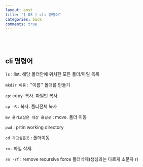 ```yaml
---
layout: post
title: "[ OS ] cli 명령어"
categories: back
comments: true
---
```


<br>

<Br>

## cli 명령어

`ls` : list. 해당 폴더안에 위치한 모든 폴더/파일 목록

`mkdir 이름` : ''이름'' 폴더를 만들기

`cp`: copy. 복사. 파일만 복사

`cp -R` : 복사. 폴더전체 복사

`mv 옮기고싶은 대상 옮길곳` : move. 폴더 이동

`pwd` : prtin working directory

`cd 가고싶은곳` : 폴더이동

`rm` : 파일 삭제.

`rm -rf` : remove recursive force 폴더삭제(생성과는 다르게 소문자 r)

<br>

<br>

<br>

<br>

<br>

<br>

<br>

<br>

<br>

<br>
